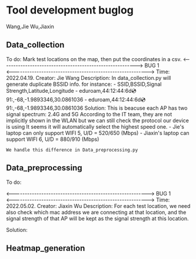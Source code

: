 # Tool development buglog
Wang,Jie
Wu,Jiaxin

## Data_collection
To do:
Mark test locations on the map, then put the coordinates in a csv.
<--------------------------------------------------------->
                          BUG 1                          
<--------------------------------------------------------->
Time:
    2022.04.19.
Creator:
    Jie Wang
Description:
    In data_collection.py will generate duplicate BSSID info.
    for instance:
    - SSID,BSSID,Signal Strength,Latitude,Longitude
    - eduroam,44:12:44:6d:cd:91:,-68,-1.9893346,30.0861036
    - eduroam,44:12:44:6d:cd:91:,-68,-1.9893346,30.0861036
Solution:
    This is beacuse each AP has two signal spectrum: 2.4G and 5G
    According to the IT team, they are not implicitly shown in the WLAN
    but we can still check the protocol our device is using
    It seems it will automatically select the highest speed one.
    - Jie's laptop can only support WIFI 5, U/D = 520/650 (Mbps)
    - Jiaxin's laptop can support WIFI 6, U/D = 880/910 (Mbps)

    We handle this difference in Data_preprocessing.py

## Data_preprocessing
To do:
 
<--------------------------------------------------------->
                          BUG 1                          
<--------------------------------------------------------->
Time:
    2022.05.02.
Creator:
    Jiaxin Wu
Description:
For each test location, we need also check which mac address 
we are connecting at that location, and the signal strength of 
that AP will be kept as the signal strength at this location.
    
Solution:
    

## Heatmap_generation

## 